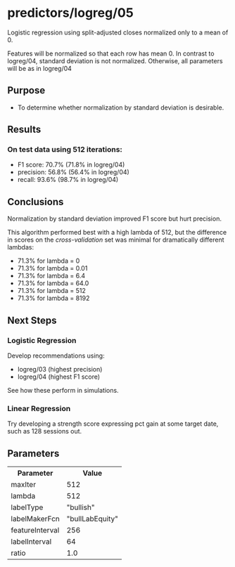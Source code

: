predictors/logreg/05
===
Logistic regression using split-adjusted closes normalized only to a mean of 0.

Features will be normalized so that each row has mean 0. In contrast to
logreg/04, standard deviation is not normalized.
Otherwise, all parameters will be as in logreg/04

Purpose
---
- To determine whether normalization by standard deviation is desirable.

Results
---
### On test data using 512 iterations:
- F1 score: 70.7% (71.8% in logreg/04)
- precision: 56.8% (56.4% in logreg/04)
- recall: 93.6% (98.7% in logreg/04)

Conclusions
---
Normalization by standard deviation improved F1 score but hurt precision.

This algorithm performed best with a high lambda of 512, but the difference
in scores on the *cross-validation* set was minimal for dramatically different
lambdas:
- 71.3% for lambda = 0
- 71.3% for lambda = 0.01
- 71.3% for lambda = 6.4
- 71.3% for lambda = 64.0
- 71.3% for lambda = 512
- 71.3% for lambda = 8192

Next Steps
---
### Logistic Regression
Develop recommendations using:
- logreg/03 (highest precision)
- logreg/04 (highest F1 score)

See how these perform in simulations.

### Linear Regression
Try developing a strength score expressing pct gain at some target date,
such as 128 sessions out.

Parameters
---
<table>
    <tr>
        <th>Parameter</th>
        <th>Value</th>
    </tr>
    <tr>
        <td>maxIter</td>
        <td>512</td>
    </tr>
    <tr>
        <td>lambda</td>
        <td>512</td>
    </tr>
    <tr>
        <td>labelType</td>
        <td>"bullish"</td>
    </tr>
    <tr>
        <td>labelMakerFcn</td>
        <td>"bullLabEquity"</td>
    </tr>
    <tr>
        <td>featureInterval</td>
        <td>256</td>
    </tr>
    <tr>
        <td>labelInterval</td>
        <td>64</td>
    </tr>
    <tr>
        <td>ratio</td>
        <td>1.0</td>
    </tr>
</table>
